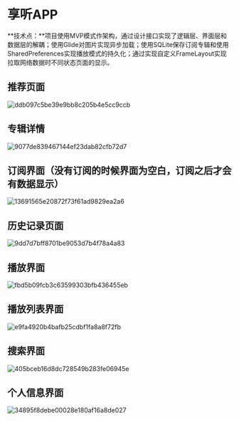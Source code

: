 # 享听APP

**技术点：**项目使用MVP模式作架构，通过设计接口实现了逻辑层、界面层和数据层的解耦；使用Glide对图片实现异步加载；使用SQLite保存订阅专辑和使用SharedPreferences实现播放模式的持久化；通过实现自定义FrameLayout实现拉取网络数据时不同状态页面的显示。

## 推荐页面

<img src="app_pic\ddb097c5be39e9bb8c205b4e5cc9ccb.jpg" alt="ddb097c5be39e9bb8c205b4e5cc9ccb"  />



## 专辑详情

<img src="app_pic\9077de839467144ef23dab82cfb72d7.jpg" alt="9077de839467144ef23dab82cfb72d7"  />



## 订阅界面（没有订阅的时候界面为空白，订阅之后才会有数据显示）

<img src="app_pic\13691565e20872f73f61ad9829ea2a6.jpg" alt="13691565e20872f73f61ad9829ea2a6"  />



## 历史记录页面

<img src="app_pic\9dd7d7bff8701be9053d7b4f78a4a83.jpg" alt="9dd7d7bff8701be9053d7b4f78a4a83"  />



## 播放界面

<img src="app_pic\fbd5b09fcb3c63599303bfb436455eb.jpg" alt="fbd5b09fcb3c63599303bfb436455eb"  />



## 播放列表界面

<img src="app_pic\e9fa4920b4bafb25cdbf1fa8a8f72fb.jpg" alt="e9fa4920b4bafb25cdbf1fa8a8f72fb"  />



## 搜索界面 

<img src="app_pic\405bceb16d8dc728549b283fe06945e.jpg" alt="405bceb16d8dc728549b283fe06945e"  />



## 个人信息界面

<img src="app_pic\34895f8debe00028e180af16a8de027.jpg" alt="34895f8debe00028e180af16a8de027"  />
